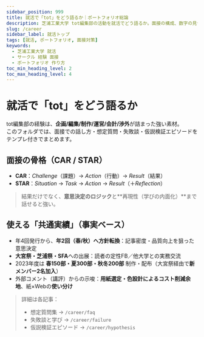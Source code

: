 ```yaml
---
sidebar_position: 999
title: 就活で「tot」をどう語るか｜ポートフォリオ総論
description: 芝浦工業大学 tot編集部の活動を就活でどう語るか。面接の構成、数字の見せ方、逆質問、NG例までを実務視点で整理。
slug: /career
sidebar_label: 就活トップ
tags: [就活, ポートフォリオ, 面接対策]
keywords:
  - 芝浦工業大学 就活
  - サークル 経験 面接
  - ポートフォリオ 作り方
toc_min_heading_level: 2
toc_max_heading_level: 4
---
```


# 就活で「tot」をどう語るか

tot編集部の経験は、**企画/編集/制作/運営/会計/渉外**が詰まった強い素材。  
このフォルダでは、面接での話し方・想定質問・失敗談・仮説検証エピソードをテンプレ付きでまとめます。

## 面接の骨格（CAR / STAR）

- **CAR**：_Challenge_（課題）→ _Action_（行動）→ _Result_（結果）  
- **STAR**：_Situation_ → _Task_ → _Action_ → _Result_（＋_Reflection_）

> 結果だけでなく、**意思決定のロジック**と**再現性（学びの内面化）**まで話せると強い。

## 使える「共通実績」（事実ベース）

- 年4回発行から、**年2回（春/秋）へ方針転換**：記事密度・品質向上を狙った意思決定  
- **大宮祭・芝浦祭・SFA**への出展：読者の定性FB／他大学との実務交流  
- 2023年度は **春150部・夏300部・秋冬200部** 制作・配布（大宮祭経由で**新メンバー2名加入**）  
- 外部コメント（講評）からの示唆：**用紙選定・色設計によるコスト削減余地**、紙×Webの**使い分け**

> 詳細は各記事：  
> - 想定質問集 → `/career/faq`  
> - 失敗談と学び → `/career/failure`  
> - 仮説検証エピソード → `/career/hypothesis`
